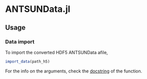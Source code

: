 # ANTSUNData.jl
## Usage

### Data import
To import the converted HDF5 ANTSUNData afile,
```julia
import_data(path_h5)
```

For the info on the arguments, check the [docstring](https://github.com/flavell-lab/ANTSUNData.jl/blob/6c941055c35c64ffb29be2dfcb86a7122830f840/src/data_h5.jl#L3) of the function.
